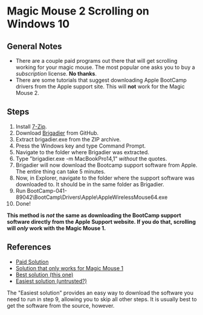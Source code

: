 # Magic Mouse 2 Scrolling on Windows 10

## General Notes
* There are a couple paid programs out there that will get scrolling working for your magic mouse. The most popular one asks you to buy a _subscription_ license. **No thanks**.
* There are some tutorials that suggest downloading Apple BootCamp drivers from the Apple support site. This will **not** work for the Magic Mouse 2.

## Steps
1. Install [7-Zip](https://www.7-zip.org/a/7z1900-x64.exe).
2. Download [Brigadier](https://github.com/timsutton/brigadier/releases) from GitHub.
3. Extract brigadier.exe from the ZIP archive.
4. Press the Windows key and type Command Prompt.
5. Navigate to the folder where Brigadier was extracted.
6. Type "brigadier.exe -m MacBookPro14,1" _without_ the quotes.
7. Brigadier will now download the Bootcamp support software from Apple. The entire thing can take 5 minutes.
8. Now, in Explorer, navigate to the folder where the support software was downloaded to. It should be in the same folder as Brigadier.
9. Run BootCamp-041-89042\BootCamp\Drivers\Apple\AppleWirelessMouse64.exe
10. Done!

**This method is _not_ the same as downloading the BootCamp support software directly from the Apple Support website. If you do that, scrolling will _only_ work with the Magic Mouse 1.**

## References
* [Paid Solution](https://apple.stackexchange.com/questions/335276/apple-magic-mouse-2-not-scrolling-magic-mouse-1-works-windows-10-pc)
* [Solution that only works for Magic Mouse 1](https://discussions.apple.com/thread/8521118)
* [Best solution (this one)](https://discussions.apple.com/thread/250016700)
* [Easiest solution (untrusted?)](https://github.com/Rain9333/MagicMouse2DriversWin10x64)

The "Easiest solution" provides an easy way to download the software you need to run in step 9, allowing you to skip all other steps. It is usually best to get the software from the source, however.
